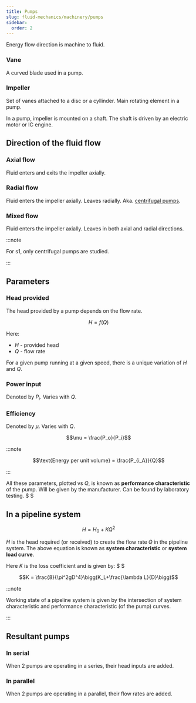 ```yaml
---
title: Pumps
slug: fluid-mechanics/machinery/pumps
sidebar:
  order: 2
---
```


Energy flow direction is machine to fluid.

### Vane

A curved blade used in a pump.

### Impeller

Set of vanes attached to a disc or a cyllinder. Main rotating element in a pump.

In a pump, impeller is mounted on a shaft. The shaft is driven by an electric
motor or IC engine.

## Direction of the fluid flow

### Axial flow

Fluid enters and exits the impeller axially.

### Radial flow

Fluid enters the impeller axially. Leaves radially. Aka.
[centrifugal pumps](/fluid-mechanics/machinery/centrifugal-pumps).

### Mixed flow

Fluid enters the impeller axially. Leaves in both axial and radial directions.

:::note

For s1, only centrifugal pumps are studied.

:::

## Parameters

### Head provided

The head provided by a pump depends on the flow rate.

```math
H=f(Q)
```

Here:

- $H$ - provided head
- $Q$ - flow rate

For a given pump running at a given speed, there is a unique variation of $H$
and $Q$.

### Power input

Denoted by $P_i$. Varies with $Q$.

### Efficiency

Denoted by $\mu$. Varies with $Q$.

```math
\mu = \frac{P_o}{P_i}
```

:::note

```math
\text{Energy per unit volume} = \frac{P_{i_A}}{Q}
```

:::

All these parameters, plotted vs $Q$, is known as **performance characteristic**
of the pump. Will be given by the manufacturer. Can be found by laboratory
testing. $ $

## In a pipeline system

```math
H=H_0 + KQ^2
```

$H$ is the head required (or received) to create the flow rate $Q$ in the
pipeline system. The above equation is known as **system characteristic** or
**system load curve**.

Here $K$ is the loss coefficient and is given by: $ $

```math
K = \frac{8}{\pi^2gD^4}\bigg(K_L+\frac{\lambda L}{D}\bigg)
```

:::note

Working state of a pipeline system is given by the intersection of system
characteristic and performance characteristic (of the pump) curves.

:::

## Resultant pumps

### In serial

When 2 pumps are operating in a series, their head inputs are added.

### In parallel

When 2 pumps are operating in a parallel, their flow rates are added.
